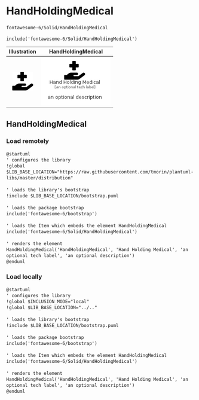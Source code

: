 # HandHoldingMedical


```text
fontawesome-6/Solid/HandHoldingMedical
```

```text
include('fontawesome-6/Solid/HandHoldingMedical')
```



| Illustration | HandHoldingMedical |
| :---: | :---: |
| ![illustration for Illustration](../../fontawesome-6/Solid/HandHoldingMedical.png) | ![illustration for HandHoldingMedical](../../fontawesome-6/Solid/HandHoldingMedical.Local.png) |




## HandHoldingMedical

### Load remotely
```plantuml
@startuml
' configures the library
!global $LIB_BASE_LOCATION="https://raw.githubusercontent.com/tmorin/plantuml-libs/master/distribution"

' loads the library's bootstrap
!include $LIB_BASE_LOCATION/bootstrap.puml

' loads the package bootstrap
include('fontawesome-6/bootstrap')

' loads the Item which embeds the element HandHoldingMedical
include('fontawesome-6/Solid/HandHoldingMedical')

' renders the element
HandHoldingMedical('HandHoldingMedical', 'Hand Holding Medical', 'an optional tech label', 'an optional description')
@enduml
```

### Load locally
```plantuml
@startuml
' configures the library
!global $INCLUSION_MODE="local"
!global $LIB_BASE_LOCATION="../.."

' loads the library's bootstrap
!include $LIB_BASE_LOCATION/bootstrap.puml

' loads the package bootstrap
include('fontawesome-6/bootstrap')

' loads the Item which embeds the element HandHoldingMedical
include('fontawesome-6/Solid/HandHoldingMedical')

' renders the element
HandHoldingMedical('HandHoldingMedical', 'Hand Holding Medical', 'an optional tech label', 'an optional description')
@enduml
```

